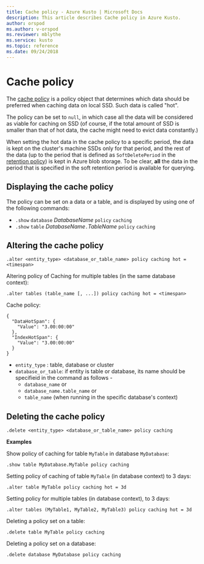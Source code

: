 ```yaml
---
title: Cache policy - Azure Kusto | Microsoft Docs
description: This article describes Cache policy in Azure Kusto.
author: orspod
ms.author: v-orspod
ms.reviewer: mblythe
ms.service: kusto
ms.topic: reference
ms.date: 09/24/2018
---
```

# Cache policy

The [cache policy](https://kusdoc2.azurewebsites.net/docs/concepts/cachepolicy.html) is a policy object that determines
which data should be preferred when caching data on local SSD. Such data is called "hot".

The policy can be set to `null`, in which case all the data will be considered as viable
for caching on SSD (of course, if the total amount of SSD is smaller than that of hot data,
the cache might need to evict data constantly.)

When setting the hot data in the cache policy to a specific period, the data is kept
on the cluster's machine SSDs only for that period, and the rest of the data
(up to the period that is defined as `SoftDeletePeriod` in the [retention policy](https://kusdoc2.azurewebsites.net/docs/concepts/retentionpolicy.html))
is kept in Azure blob storage. To be clear, **all** the data in the period that
is specified in the soft retention period is available for querying. 

## Displaying the cache policy

The policy can be set on a data or a table, and is displayed by using one of the following
commands:

* `.show` `database` *DatabaseName* `policy` `caching`
* `.show` `table` *DatabaseName*`.`*TableName* `policy` `caching`

## Altering the cache policy

```kusto
.alter <entity_type> <database_or_table_name> policy caching hot = <timespan>
```
Altering policy of Caching for multiple tables (in the same database context):

```kusto
.alter tables (table_name [, ...]) policy caching hot = <timespan>
```
Cache policy:
```
{
  "DataHotSpan": {
    "Value": "3.00:00:00"
  },
  "IndexHotSpan": {
    "Value": "3.00:00:00"
  }
}
```

* `entity_type` : table, database or cluster
* `database_or_table`: if entity is table or database, its name should be specifieid in the command as follows - 
  - `database_name` or 
  - `database_name.table_name` or 
  - `table_name` (when running in the specific database's context)

## Deleting the cache policy

```kusto
.delete <entity_type> <database_or_table_name> policy caching
```

**Examples**

Show policy of caching for table `MyTable` in database `MyDatabase`:
```
.show table MyDatabase.MyTable policy caching 
```

Setting policy of caching of table `MyTable` (in database context) to 3 days:
```
.alter table MyTable policy caching hot = 3d
```

Setting policy for multiple tables (in database context), to 3 days:
```
.alter tables (MyTable1, MyTable2, MyTable3) policy caching hot = 3d
```

Deleting a policy set on a table:
```
.delete table MyTable policy caching
```

Deleting a policy set on a database:
```
.delete database MyDatabase policy caching
```